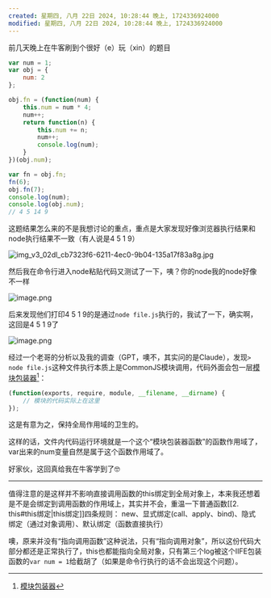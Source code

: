 ```yaml
---
created: 星期四, 八月 22日 2024, 10:28:44 晚上, 1724336924000
modified: 星期四, 八月 22日 2024, 10:28:44 晚上, 1724336924000
---
```


前几天晚上在牛客刷到个很好（e）玩（xin）的题目

```js
var num = 1;
var obj = {
    num: 2
};

obj.fn = (function(num) {
    this.num = num * 4;
    num++;
    return function(n) {
        this.num += n;
        num++;
        console.log(num);
    }
})(obj.num);

var fn = obj.fn;
fn(6);
obj.fn(7);
console.log(num);
console.log(obj.num);
// 4 5 14 9
```

这题结果怎么来的不是我想讨论的重点，重点是大家发现好像浏览器执行结果和node执行结果不一致（有人说是4 5 1 9）

![img_v3_02dl_cb7323f6-6211-4ec0-9b04-135a17f83a8g.jpg](https://tazdingo-images.oss-cn-hongkong.aliyuncs.com/tazdingo-imagesimg_v3_02dl_cb7323f6-6211-4ec0-9b04-135a17f83a8g.jpg)


然后我在命令行进入node粘贴代码又测试了一下，咦？你的node我的node好像不一样

![image.png](https://tazdingo-images.oss-cn-hongkong.aliyuncs.com/tazdingo-images20240811004326.png)

后来发现他们打印4 5 1 9的是通过`node file.js`执行的，我试了一下，确实啊，这回是4 5 1 9了

![image.png](https://tazdingo-images.oss-cn-hongkong.aliyuncs.com/tazdingo-images20240811005049.png)

经过一个老哥的分析以及我的调查（GPT，噢不，其实问的是Claude），发现`> node file.js`这种文件执行本质上是CommonJS模块调用，代码外面会包一层[模块包装器](https://www.nodeapp.cn/modules.html#modules_the_module_wrapper)[^1]：

```js
(function(exports, require, module, __filename, __dirname) { 
	// 模块的代码实际上在这里 
});
```

这是有意为之，保持全局作用域的卫生的。

这样的话，文件内代码运行环境就是一个这个“模块包装器函数”的函数作用域了，var出来的num变量自然是属于这个函数作用域了。

好家伙，这回真给我在牛客学到了🤓

---

值得注意的是这样并不影响直接调用函数的this绑定到全局对象上，本来我还想着是不是会绑定到调用函数的作用域上，其实并不会，重温一下普通函数[[2. this#this绑定|this绑定]]四条规则：
new、显式绑定(call、apply、bind)、隐式绑定（通过对象调用）、默认绑定（函数直接执行）

噢，原来并没有“指向调用函数”这种说法，只有“指向调用对象”，所以这份代码大部分都还是正常执行了，this也都能指向全局对象，只有第三个log被这个IIFE包装函数的`var num = 1`给截胡了（如果是命令行执行的话不会出现这个问题）。



[^1]: [模块包装器](https://www.nodeapp.cn/modules.html#modules_the_module_wrapper)